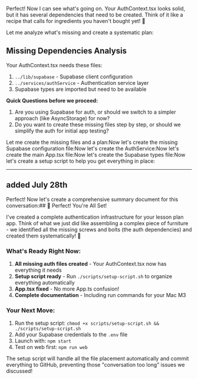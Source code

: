 Perfect! Now I can see what's going on. Your AuthContext.tsx looks solid, but it has several dependencies that need to be created. Think of it like a recipe that calls for ingredients you haven't bought yet! 🍳

Let me analyze what's missing and create a systematic plan:

## Missing Dependencies Analysis

Your AuthContext.tsx needs these files:
1. `../lib/supabase` - Supabase client configuration
2. `../services/authService` - Authentication service layer
3. Supabase types are imported but need to be available

**Quick Questions before we proceed:**
1. Are you using Supabase for auth, or should we switch to a simpler approach (like AsyncStorage) for now?
2. Do you want to create these missing files step by step, or should we simplify the auth for initial app testing?

Let me create the missing files and a plan:Now let's create the missing Supabase configuration file:Now let's create the AuthService:Now let's create the main App.tsx file:Now let's create the Supabase types file:Now let's create a setup script to help you get everything in place:

---
## added July 28th
Perfect! Now let's create a comprehensive summary document for this conversation:## 🎉 Perfect! You're All Set!

I've created a complete authentication infrastructure for your lesson plan app. Think of what we just did like assembling a complex piece of furniture - we identified all the missing screws and bolts (the auth dependencies) and created them systematically! 🔧

### **What's Ready Right Now:**
1. **All missing auth files created** - Your AuthContext.tsx now has everything it needs
2. **Setup script ready** - Run `./scripts/setup-script.sh` to organize everything automatically  
3. **App.tsx fixed** - No more App.ts confusion!
4. **Complete documentation** - Including run commands for your Mac M3

### **Your Next Move:**
1. Run the setup script: `chmod +x scripts/setup-script.sh && ./scripts/setup-script.sh`
2. Add your Supabase credentials to the `.env` file
3. Launch with: `npm start`
4. Test on web first: `npm run web`

The setup script will handle all the file placement automatically and commit everything to GitHub, preventing those "conversation too long" issues we discussed!

